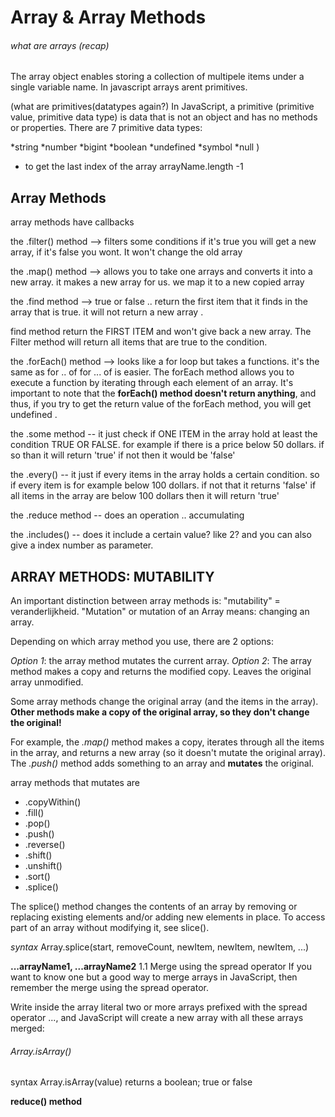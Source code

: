# Array & Array Methods

###### what are arrays (recap)

The array object enables storing a collection of multipele items under a single variable name. In javascript arrays arent primitives. 

(what are primitives(datatypes again?)
In JavaScript, a primitive (primitive value, primitive data type) is data that is not an object and has no methods or properties. There are 7 primitive data types:

*string
*number
*bigint
*boolean
*undefined
*symbol
*null )

- to get the last index of the array arrayName.length -1 




## Array Methods

array methods have callbacks 

the .filter() method --> filters some conditions if it's true you will get a new array, if it's false you wont. It won't change the old array

the .map() method --> allows you to take one arrays and converts it into a new array. it makes a new array for us. we map it to a new copied array




the .find method  --> true or false .. return the first item that it finds in the array that is true.
it will not return a new array .

find method return the FIRST ITEM and won't give back a new array. The Filter method will return all items that are true to the condition. 






the .forEach() method --> looks like a for loop but takes a functions. it's the same as for .. of
for ... of is easier. 
The forEach method allows you to execute a function by iterating through each element of an array. It's important to note that the **forEach() method doesn't return anything**, and thus, if you try to get the return value of the forEach method, you will get undefined .



the .some method -- it just check if ONE ITEM in the array hold at least the condition TRUE OR FALSE. for example if there is a price below 50 dollars. if so than it will return 'true' if not then it would be 'false'


the .every() -- it just if every items in the array holds a certain condition. so if every item is for example below 100 dollars. if not that it returns 'false' if all items in the array are below 100 dollars then it will return 'true'


the .reduce method -- does an operation .. accumulating

the .includes() -- does it include a certain value? like 2? and you can also give a index number as parameter. 

## ARRAY METHODS: MUTABILITY

An important distinction between array methods is: "mutability" = veranderlijkheid. "Mutation" or mutation of an Array means: changing an array.

Depending on which array method you use, there are 2 options:

_Option 1_: the array method mutates the current array.
_Option 2_: The array method makes a copy and returns the modified copy. Leaves the original array unmodified.

Some array methods change the original array (and the items in the array). **Other methods make a copy of the original array, so they don't change the original!**

For example, the _.map()_ method makes a copy, iterates through all the items in the array, and returns a new array (so it doesn't mutate the original array). The _.push()_ method adds something to an array and **mutates** the original.

array methods that mutates are 
* .copyWithin()
* .fill()
* .pop()
* .push()
* .reverse()
* .shift()
* .unshift()
* .sort()
* .splice()

The splice() method changes the contents of an array by removing or replacing existing elements and/or adding new elements in place. To access part of an array without modifying it, see slice().


_syntax_ Array.splice(start, removeCount, newItem, newItem, newItem, ...)


**...arrayName1, ...arrayName2**
1.1 Merge using the spread operator
If you want to know one but a good way to merge arrays in JavaScript, then remember the merge using the spread operator.

Write inside the array literal two or more arrays prefixed with the spread operator ..., and JavaScript will create a new array with all these arrays merged:

###### Array.isArray()
syntax Array.isArray(value)
returns a boolean; true or false 


**reduce() method**


